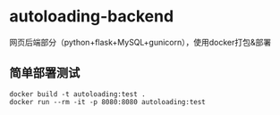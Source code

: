 # autoloading-backend
网页后端部分（python+flask+MySQL+gunicorn），使用docker打包&amp;部署

## 简单部署测试

```shell
docker build -t autoloading:test .
docker run --rm -it -p 8080:8080 autoloading:test
```